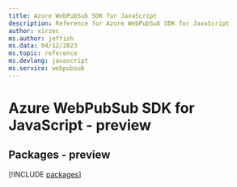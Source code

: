 ```yaml
---
title: Azure WebPubSub SDK for JavaScript
description: Reference for Azure WebPubSub SDK for JavaScript
author: xirzec
ms.author: jeffish
ms.data: 04/12/2023
ms.topic: reference
ms.devlang: javascript
ms.service: webpubsub
---
```

# Azure WebPubSub SDK for JavaScript - preview
## Packages - preview
[!INCLUDE [packages](webpubsub-index.md)]